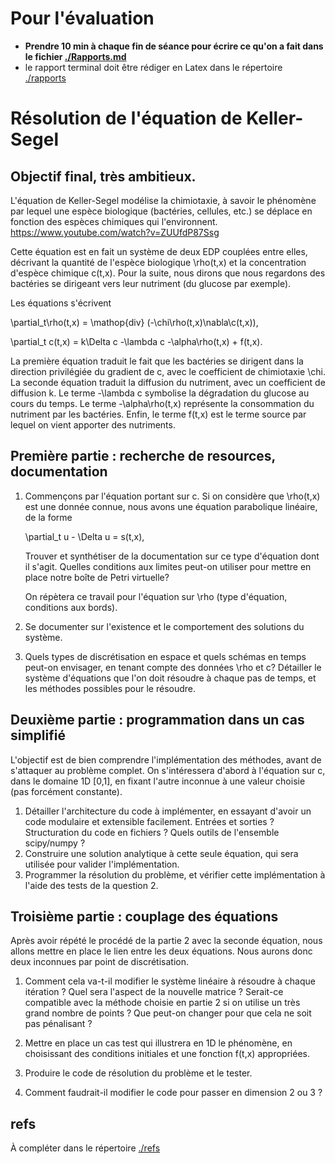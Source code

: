 # Pour l'évaluation

-   **Prendre 10 min à chaque fin de séance pour écrire ce qu'on a fait dans le
    fichier [./Rapports.md](./Rapports.md)**
-   le rapport terminal doit être rédiger en Latex dans le répertoire [./rapports](rapports)

# Résolution de l'équation de Keller-Segel

## Objectif final, très ambitieux.

L'équation de Keller-Segel modélise la chimiotaxie, à savoir le phénomène par lequel une espèce biologique (bactéries, 
cellules, etc.) se déplace en fonction des espèces chimiques qui l'environnent.
<https://www.youtube.com/watch?v=ZUUfdP87Ssg>

Cette équation est en fait un système de deux EDP couplées entre elles, décrivant la quantité de l'espèce biologique \rho(t,x) et la concentration d'espèce chimique c(t,x). Pour la suite, nous dirons que nous regardons des bactéries se dirigeant vers leur nutriment (du glucose par exemple).

Les équations s'écrivent

\partial_t\rho(t,x) = \mathop{div} (-\chi\rho(t,x)\nabla\c(t,x)), 

\partial_t c(t,x) = k\Delta c -\lambda c -\alpha\rho(t,x) + f(t,x).

La première équation traduit le fait que les bactéries se dirigent dans la direction privilégiée du gradient de c, 
avec le coefficient de chimiotaxie \chi. La seconde équation traduit la diffusion du nutriment, 
avec un coefficient de diffusion k. Le terme -\lambda c symbolise la dégradation du glucose au cours du temps.
Le terme -\alpha\rho(t,x) représente la consommation du nutriment par les bactéries.
Enfin, le terme f(t,x) est le terme source par lequel on vient apporter des nutriments.

## Première partie : recherche de resources, documentation

1.  Commençons par l'équation portant sur c. Si on considère que \rho(t,x) est une donnée connue,
    nous avons une équation parabolique linéaire, de la forme

    \partial_t u - \Delta u = s(t,x),

    Trouver et synthétiser de la documentation sur ce type d'équation dont il s'agit. Quelles conditions
    aux limites peut-on utiliser pour mettre en place notre boîte de Petri virtuelle?

    On répètera ce travail pour l'équation sur \rho (type d'équation, conditions aux bords).

2.  Se documenter sur l'existence et le comportement des solutions du système.

3.  Quels types de discrétisation en espace et quels schémas en temps peut-on envisager, 
    en tenant compte des données \rho et c?
    Détailler le système d'équations que l'on doit résoudre à chaque pas de temps, 
    et les méthodes possibles pour le résoudre.

## Deuxième partie : programmation dans un cas simplifié

L'objectif est de bien comprendre l'implémentation des méthodes, avant de
s'attaquer au problème complet. On s'intéressera d'abord à l'équation sur c, 
dans le domaine 1D [0,1], en fixant l'autre inconnue à une valeur choisie (pas forcément constante).

1.  Détailler l'architecture du code à implémenter, en essayant d'avoir un code
    modulaire et extensible facilement. Entrées et sorties ? Structuration du
    code en fichiers ? Quels outils de l'ensemble scipy/numpy ?
2.  Construire une solution analytique à cette seule équation, qui sera utilisée pour
    valider l'implémentation.
3.  Programmer la résolution du problème, et vérifier cette
    implémentation à l'aide des tests de la question 2.

## Troisième partie : couplage des équations

Après avoir répété le procédé de la partie 2 avec la seconde équation, nous allons mettre en
place le lien entre les deux équations. Nous aurons donc deux inconnues par point de discrétisation.

1.  Comment cela va-t-il modifier le système linéaire à résoudre à chaque itération ?
    Quel sera l'aspect de la nouvelle matrice ? Serait-ce compatible avec la méthode choisie en partie 2 
    si on utilise un très grand nombre de points ?
    Que peut-on changer pour que cela ne soit pas pénalisant ?

2.  Mettre en place un cas test qui illustrera en 1D le phénomène, en choisissant des conditions
    initiales et une fonction f(t,x) appropriées. 

3.  Produire le code de résolution du problème et le tester.

3.  Comment faudrait-il modifier le code pour passer en dimension 2 ou 3 ?

## refs

À compléter dans le répertoire [./refs](./refs)
